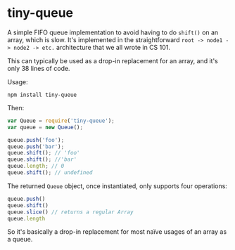 tiny-queue
============

A simple FIFO queue implementation to avoid having to do `shift()`
on an array, which is slow. It's implemented in the straightforward `root -> node1 -> node2 -> etc.`
architecture that we all wrote in CS 101.

This can typically be used as a drop-in replacement for an array, and it's only 38 lines of code.

Usage:

```
npm install tiny-queue
```

Then:

```js
var Queue = require('tiny-queue');
var queue = new Queue();

queue.push('foo');
queue.push('bar');
queue.shift(); // 'foo'
queue.shift(); //'bar'
queue.length; // 0
queue.shift(); // undefined
```

The returned `Queue` object, once instantiated, only supports
four operations:

```js
queue.push()
queue.shift()
queue.slice() // returns a regular Array
queue.length
```

So it's basically a drop-in replacement for most na&iuml;ve usages
of an array as a queue.
